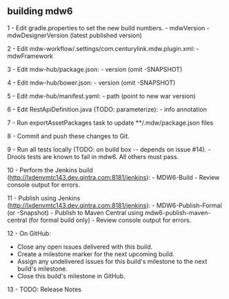 ## building mdw6

1 - Edit gradle.properties to set the new build numbers.
    - mdwVersion
    - mdwDesignerVersion (latest published version)
    
2 - Edit mdw-workflow/.settings/com.centurylink.mdw.plugin.xml:
    - mdwFramework

3 - Edit mdw-hub/package.json:
    - version (omit -SNAPSHOT)

4 - Edit mdw-hub/bower.json:
    - version (omit -SNAPSHOT)

5 - Edit mdw-hub/manifest.yaml:
    - path (point to new war version)

6 - Edit RestApiDefinition.java (TODO: parameterize):
    - info annotation

7 - Run exportAssetPackages task to update **/.mdw/package.json files
    
8 - Commit and push these changes to Git.

9 - Run all tests locally (TODO: on build box -- depends on issue #14).
    - Drools tests are known to fail in mdw6.  All others must pass.

10 - Perform the Jenkins build (http://lxdenvmtc143.dev.qintra.com:8181/jenkins):
    - MDW6-Build
    - Review console output for errors.

11 - Publish using Jenkins (http://lxdenvmtc143.dev.qintra.com:8181/jenkins):
    - MDW6-Publish-Formal (or -Snapshot)
    - Publish to Maven Central using mdw6-publish-maven-central (for formal build only)
    - Review console output for errors.

12 - On GitHub:
  - Close any open issues delivered with this build.
  - Create a milestone marker for the next upcoming build.
  - Assign any undelivered issues for this build's milestone to the next build's milestone.
  - Close this build's milestone in GitHub.
  
13 - TODO: Release Notes  
    